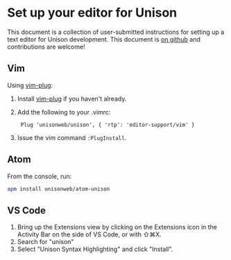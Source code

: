 # Set up your editor for Unison

[githublink]: https://github.com/unisonweb/docsite/edit/gh-pages/_includes/editorsetup.markdown
[vimplug]: https://github.com/junegunn/vim-plug

This document is a collection of user-submitted instructions for setting up a text editor for Unison development. This document is [on github][githublink] and contributions are welcome!

## Vim

Using [vim-plug][vimplug]:

1. Install [vim-plug][vimplug] if you haven't already.
2. Add the following to your .vimrc: 

        Plug 'unisonweb/unison', { 'rtp': 'editor-support/vim' }

3. Issue the vim command `:PlugInstall`.

## Atom

From the console, run:

``` bash
apm install unisonweb/atom-unison
```

## VS Code

1. Bring up the Extensions view by clicking on the Extensions icon in the Activity Bar on the side of VS Code, or with ⇧⌘X.
2. Search for "unison"
3. Select "Unison Syntax Highlighting" and click "Install".

